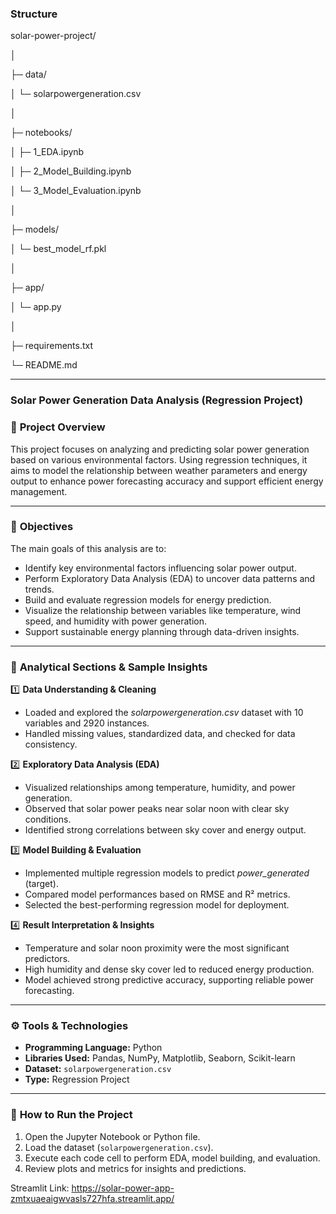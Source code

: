 ### **Structure**

solar-power-project/

│

├─ data/

│    └─ solarpowergeneration.csv

│

├─ notebooks/

│    ├─ 1_EDA.ipynb

│    ├─ 2_Model_Building.ipynb

│    └─ 3_Model_Evaluation.ipynb

│

├─ models/

│    └─ best_model_rf.pkl

│

├─ app/

│    └─ app.py

│

├─ requirements.txt

└─ README.md

***

###  Solar Power Generation Data Analysis (Regression Project)

### 📌 **Project Overview**
This project focuses on analyzing and predicting solar power generation based on various environmental factors. Using regression techniques, it aims to model the relationship between weather parameters and energy output to enhance power forecasting accuracy and support efficient energy management.

***

### 🎯 **Objectives**
The main goals of this analysis are to:

* Identify key environmental factors influencing solar power output.
* Perform Exploratory Data Analysis (EDA) to uncover data patterns and trends.
* Build and evaluate regression models for energy prediction.
* Visualize the relationship between variables like temperature, wind speed, and humidity with power generation.
* Support sustainable energy planning through data-driven insights.

***

### 🧠 **Analytical Sections & Sample Insights**
1️⃣ **Data Understanding & Cleaning**

* Loaded and explored the *solarpowergeneration.csv* dataset with 10 variables and 2920 instances.
* Handled missing values, standardized data, and checked for data consistency.

2️⃣ **Exploratory Data Analysis (EDA)**

* Visualized relationships among temperature, humidity, and power generation.
* Observed that solar power peaks near solar noon with clear sky conditions.
* Identified strong correlations between sky cover and energy output.

3️⃣ **Model Building & Evaluation**

* Implemented multiple regression models to predict *power_generated* (target).
* Compared model performances based on RMSE and R² metrics.
* Selected the best-performing regression model for deployment.

4️⃣ **Result Interpretation & Insights**

* Temperature and solar noon proximity were the most significant predictors.
* High humidity and dense sky cover led to reduced energy production.
* Model achieved strong predictive accuracy, supporting reliable power forecasting.

***

### ⚙️ **Tools & Technologies**

* **Programming Language:** Python
* **Libraries Used:** Pandas, NumPy, Matplotlib, Seaborn, Scikit-learn
* **Dataset:** `solarpowergeneration.csv`
* **Type:** Regression Project

***

### 🧾 **How to Run the Project**

1. Open the Jupyter Notebook or Python file.
2. Load the dataset (`solarpowergeneration.csv`).
3. Execute each code cell to perform EDA, model building, and evaluation.
4. Review plots and metrics for insights and predictions.
   
Streamlit Link: https://solar-power-app-zmtxuaeaigwvasls727hfa.streamlit.app/
